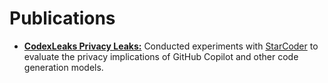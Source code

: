 # Publications

- **[CodexLeaks Privacy Leaks:](https://www.usenix.org/system/files/usenixsecurity23-niu.pdf)** Conducted experiments with [StarCoder](https://drive.google.com/file/d/1cN-b9GnWtHzQRoE7M7gAEyivY0kl4BYs/view) to evaluate the privacy implications of GitHub Copilot and other code generation models.